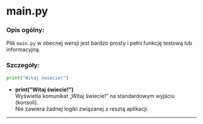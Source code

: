 # main.py

### Opis ogólny:
Plik `main.py` w obecnej wersji jest bardzo prosty i pełni funkcję testową lub informacyjną.

### Szczegóły:

```python
print("Witaj świecie!")
```
- **print("Witaj świecie!")**  
  Wyświetla komunikat „Witaj świecie!” na standardowym wyjściu (konsoli).  
  Nie zawiera żadnej logiki związanej z resztą aplikacji.

---
